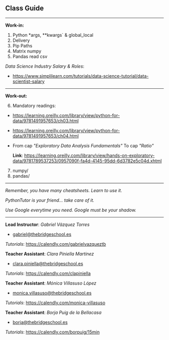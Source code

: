 ## **Class Guide**

---------

**Work-in:**

1. Python *args, **kwargs` & global_local
2. Delivery
3. Pip Paths
4. Matrix numpy
5. Pandas read csv

*Data Science Industry Salary & Roles*:

  - https://www.simplilearn.com/tutorials/data-science-tutorial/data-scientist-salary

---------

**Work-out:**

6. Mandatory readings:

- https://learning.oreilly.com/library/view/python-for-data/9781491957653/ch03.html

- https://learning.oreilly.com/library/view/python-for-data/9781491957653/ch04.html

- From cap *"Exploratory Data Analysis Fundamentals"*
  To cap *"Ratio"*

  **Link**: https://learning.oreilly.com/library/view/hands-on-exploratory-data/9781789537253/0957090f-fa4d-4145-95dd-6d3782e5c04d.xhtml 

7. numpy/
8. pandas/

---------

*Remember, you have many cheatsheets. Learn to use it.*

*PythonTutor is your friend... take care of it.*

*Use Google everytime you need. Google must be your shadow.*

---------

**Lead Instructor**: *Gabriel Vázquez Torres*

- gabriel@thebridgeschool.es

*Tutorials*: https://calendly.com/gabrielvazqueztb

**Teacher Assistant**: *Clara Piniella Martinez*

- clara.piniella@thebridgeschool.es

*Tutorials*: https://calendly.com/clapiniella

**Teacher Assistant**: *Mónica Villasuso López*

- monica.villasuso@thebridgeschool.es

*Tutorials*: https://calendly.com/monica-villasuso

**Teacher Assistant**: *Borja Puig de la Bellacasa*

- borja@thebridgeschool.es

*Tutorials*: https://calendly.com/borpuig/15min